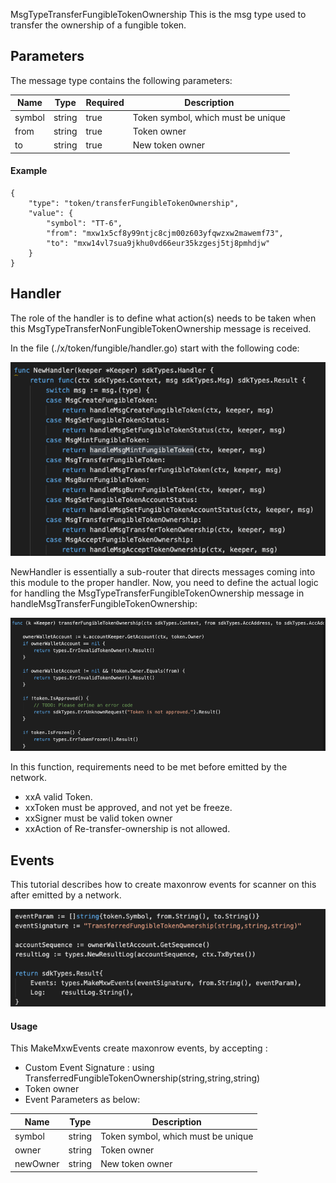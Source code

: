 MsgTypeTransferFungibleTokenOwnership
This is the msg type used to transfer the ownership of a fungible token.


## Parameters

The message type contains the following parameters:

| Name | Type | Required | Description                 |
| ---- | ---- | -------- | --------------------------- |
| symbol | string | true   | Token symbol, which must be unique| | 
| from | string | true   | Token owner| | 
| to | string | true   | New token owner| | 


#### Example
```
{
    "type": "token/transferFungibleTokenOwnership",
    "value": {
        "symbol": "TT-6",
        "from": "mxw1x5cf8y99ntjc8cjm00z603yfqwzxw2mawemf73",
        "to": "mxw14vl7sua9jkhu0vd66eur35kzgesj5tj8pmhdjw"
    }
}

```

## Handler

The role of the handler is to define what action(s) needs to be taken when this MsgTypeTransferNonFungibleTokenOwnership message is received.

In the file (./x/token/fungible/handler.go) start with the following code:

![Image-1](../pic/AcceptFungibleTokenOwnership_01.png)


NewHandler is essentially a sub-router that directs messages coming into this module to the proper handler.
Now, you need to define the actual logic for handling the MsgTypeTransferFungibleTokenOwnership message in handleMsgTransferFungibleTokenOwnership:

![Image-2](../pic/TransferFungibleTokenOwnership_02.png)


In this function, requirements need to be met before emitted by the network.  

* xxA valid Token.
* xxToken must be approved, and not yet be freeze.
* xxSigner must be valid token owner
* xxAction of Re-transfer-ownership is not allowed.


## Events
This tutorial describes how to create maxonrow events for scanner on this after emitted by a network.

![Image-1](../pic/TransferFungibleTokenOwnership_03.png)  


#### Usage
This MakeMxwEvents create maxonrow events, by accepting :

* Custom Event Signature : using TransferredFungibleTokenOwnership(string,string,string)
* Token owner
* Event Parameters as below: 

| Name | Type | Description                 |
| ---- | ---- | --------------------------- |
| symbol | string | Token symbol, which must be unique| | 
| owner | string | Token owner| | 
| newOwner | string | New token owner| | 

